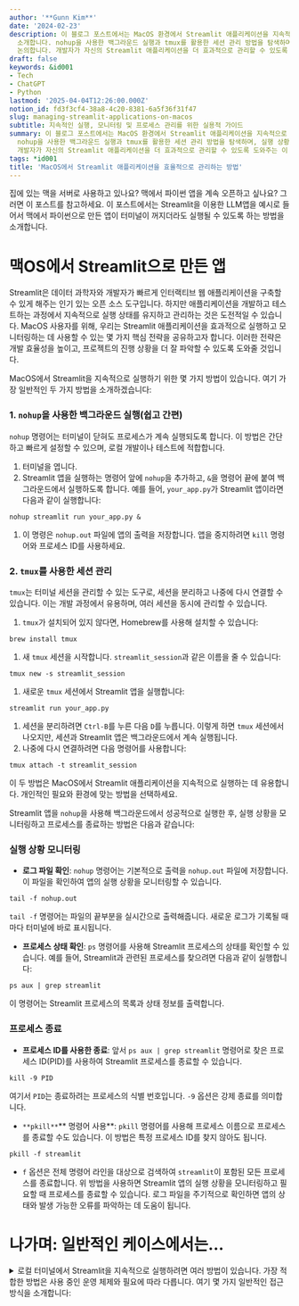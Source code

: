 ```yaml
---
author: '**Gunn Kim**'
date: '2024-02-23'
description: 이 블로그 포스트에서는 MacOS 환경에서 Streamlit 애플리케이션을 지속적으로 실행하고 관리하는 두 가지 주요 방법을
  소개합니다. nohup을 사용한 백그라운드 실행과 tmux를 활용한 세션 관리 방법을 탐색하며, 실행 상황 모니터링과 프로세스 종료 방법에 대해서도
  논의합니다. 개발자가 자신의 Streamlit 애플리케이션을 더 효과적으로 관리할 수 있도록 도와주는 이 글은 필수 읽을 거리입니다.
draft: false
keywords: &id001
- Tech
- ChatGPT
- Python
lastmod: '2025-04-04T12:26:00.000Z'
notion_id: fd3f3cf4-38a8-4c20-8381-6a5f36f31f47
slug: managing-streamlit-applications-on-macos
subtitle: 지속적인 실행, 모니터링 및 프로세스 관리를 위한 실용적 가이드
summary: 이 블로그 포스트에서는 MacOS 환경에서 Streamlit 애플리케이션을 지속적으로 실행하고 관리하는 두 가지 주요 방법을 소개합니다.
  nohup을 사용한 백그라운드 실행과 tmux를 활용한 세션 관리 방법을 탐색하며, 실행 상황 모니터링과 프로세스 종료 방법에 대해서도 논의합니다.
  개발자가 자신의 Streamlit 애플리케이션을 더 효과적으로 관리할 수 있도록 도와주는 이 글은 필수 읽을 거리입니다.
tags: *id001
title: 'MacOS에서 Streamlit 애플리케이션을 효율적으로 관리하는 방법'
---
```


집에 있는 맥을 서버로 사용하고 있나요? 맥에서 파이썬 앱을 계속 오픈하고 싶나요? 그러면 이 포스트를 참고하세요. 이 포스트에서는 Streamlit을 이용한 LLM앱을 예시로 들어서 맥에서 파이썬으로 만든 앱이 터미널이 꺼지더라도 실행될 수 있도록 하는 방법을 소개합니다.

# 맥OS에서 Streamlit으로 만든 앱

Streamlit은 데이터 과학자와 개발자가 빠르게 인터랙티브 웹 애플리케이션을 구축할 수 있게 해주는 인기 있는 오픈 소스 도구입니다. 하지만 애플리케이션을 개발하고 테스트하는 과정에서 지속적으로 실행 상태를 유지하고 관리하는 것은 도전적일 수 있습니다. MacOS 사용자를 위해, 우리는 Streamlit 애플리케이션을 효과적으로 실행하고 모니터링하는 데 사용할 수 있는 몇 가지 핵심 전략을 공유하고자 합니다. 이러한 전략은 개발 효율성을 높이고, 프로젝트의 진행 상황을 더 잘 파악할 수 있도록 도와줄 것입니다.

MacOS에서 Streamlit을 지속적으로 실행하기 위한 몇 가지 방법이 있습니다. 여기 가장 일반적인 두 가지 방법을 소개하겠습니다:

### 1. `nohup`을 사용한 백그라운드 실행(쉽고 간편)

`nohup` 명령어는 터미널이 닫혀도 프로세스가 계속 실행되도록 합니다. 이 방법은 간단하고 빠르게 설정할 수 있으며, 로컬 개발이나 테스트에 적합합니다.

1. 터미널을 엽니다.
1. Streamlit 앱을 실행하는 명령어 앞에 `nohup`을 추가하고, `&`을 명령어 끝에 붙여 백그라운드에서 실행하도록 합니다. 예를 들어, `your_app.py`가 Streamlit 앱이라면 다음과 같이 실행합니다:
```plain text
nohup streamlit run your_app.py &

```

1. 이 명령은 `nohup.out` 파일에 앱의 출력을 저장합니다. 앱을 중지하려면 `kill` 명령어와 프로세스 ID를 사용하세요.
### 2. `tmux`를 사용한 세션 관리

`tmux`는 터미널 세션을 관리할 수 있는 도구로, 세션을 분리하고 나중에 다시 연결할 수 있습니다. 이는 개발 과정에서 유용하며, 여러 세션을 동시에 관리할 수 있습니다.

1. `tmux`가 설치되어 있지 않다면, Homebrew를 사용해 설치할 수 있습니다:
```plain text
brew install tmux

```

1. 새 `tmux` 세션을 시작합니다. `streamlit_session`과 같은 이름을 줄 수 있습니다:
```plain text
tmux new -s streamlit_session

```

1. 새로운 `tmux` 세션에서 Streamlit 앱을 실행합니다:
```plain text
streamlit run your_app.py

```

1. 세션을 분리하려면 `Ctrl-B`를 누른 다음 `D`를 누릅니다. 이렇게 하면 `tmux` 세션에서 나오지만, 세션과 Streamlit 앱은 백그라운드에서 계속 실행됩니다.
1. 나중에 다시 연결하려면 다음 명령어를 사용합니다:
```plain text
tmux attach -t streamlit_session

```

이 두 방법은 MacOS에서 Streamlit 애플리케이션을 지속적으로 실행하는 데 유용합니다. 개인적인 필요와 환경에 맞는 방법을 선택하세요.



Streamlit 앱을 `nohup`을 사용해 백그라운드에서 성공적으로 실행한 후, 실행 상황을 모니터링하고 프로세스를 종료하는 방법은 다음과 같습니다:

### 실행 상황 모니터링

- **로그 파일 확인**: `nohup` 명령어는 기본적으로 출력을 `nohup.out` 파일에 저장합니다. 이 파일을 확인하여 앱의 실행 상황을 모니터링할 수 있습니다.
```plain text
tail -f nohup.out

```

`tail -f` 명령어는 파일의 끝부분을 실시간으로 출력해줍니다. 새로운 로그가 기록될 때마다 터미널에 바로 표시됩니다.

- **프로세스 상태 확인**: `ps` 명령어를 사용해 Streamlit 프로세스의 상태를 확인할 수 있습니다. 예를 들어, Streamlit과 관련된 프로세스를 찾으려면 다음과 같이 실행합니다:
```plain text
ps aux | grep streamlit

```

이 명령어는 Streamlit 프로세스의 목록과 상태 정보를 출력합니다.

### 프로세스 종료

- **프로세스 ID를 사용한 종료**: 앞서 `ps aux | grep streamlit` 명령어로 찾은 프로세스 ID(PID)를 사용하여 Streamlit 프로세스를 종료할 수 있습니다.
```plain text
kill -9 PID

```

여기서 `PID`는 종료하려는 프로세스의 식별 번호입니다. `-9` 옵션은 강제 종료를 의미합니다.

- `**pkill**`** 명령어 사용**: `pkill` 명령어를 사용해 프로세스 이름으로 프로세스를 종료할 수도 있습니다. 이 방법은 특정 프로세스 ID를 찾지 않아도 됩니다.
```plain text
pkill -f streamlit

```

- `f` 옵션은 전체 명령어 라인을 대상으로 검색하여 `streamlit`이 포함된 모든 프로세스를 종료합니다.
위 방법을 사용하면 Streamlit 앱의 실행 상황을 모니터링하고 필요할 때 프로세스를 종료할 수 있습니다. 로그 파일을 주기적으로 확인하면 앱의 상태와 발생 가능한 오류를 파악하는 데 도움이 됩니다.

# 나가며: 일반적인 케이스에서는…

<details>
<summary>로컬 터미널에서 Streamlit을 지속적으로 실행하려면 여러 방법이 있습니다. 가장 적합한 방법은 사용 중인 운영 체제와 필요에 따라 다릅니다. 여기 몇 가지 일반적인 접근 방식을 소개합니다:</summary>

1. **nohup을 사용한 백그라운드 실행:**
- `nohup` 명령어를 사용하여 Streamlit 애플리케이션을 백그라운드에서 실행할 수 있습니다. 이 방법은 터미널 세션이 종료되어도 Streamlit이 계속 실행되게 합니다.
- 예시: `nohup streamlit run your_app.py &`
- 이 명령은 `nohup.out` 파일에 로그를 출력합니다.
1. **Screen을 사용한 세션 관리:**
- `screen`은 세션을 분리하고 나중에 다시 연결할 수 있게 해주는 도구입니다. 이를 통해 로컬 컴퓨터에서 Streamlit 애플리케이션을 지속적으로 실행할 수 있습니다.
- `screen` 설치 후, 새 세션을 시작하고 Streamlit 애플리케이션을 실행합니다.
- 예시:
- 세션 시작: `screen -S streamlit`
- Streamlit 실행: `streamlit run your_app.py`
- 세션 분리: `Ctrl-A` 다음 `D`
- 나중에 세션으로 돌아가려면 `screen -r streamlit`을 사용합니다.
1. **tmux를 사용한 세션 관리:**
- `tmux`는 `screen`과 유사한 도구로, 세션 관리 기능을 제공합니다. `tmux`를 사용하면 여러 창과 패널을 사용하여 작업할 수 있습니다.
- `tmux` 세션을 시작하고, Streamlit 애플리케이션을 실행한 다음, 세션에서 분리할 수 있습니다.
- 예시:
- 세션 시작: `tmux new -s streamlit`
- Streamlit 실행: `streamlit run your_app.py`
- 세션 분리: `Ctrl-B` 다음 `D`
- 세션으로 돌아가려면 `tmux attach -t streamlit`을 사용합니다.
1. **시스템 서비스로 설정:**
- Linux 시스템의 경우, Streamlit 애플리케이션을 systemd 서비스로 설정하여 부팅 시 자동으로 시작하게 만들 수 있습니다.
- `/etc/systemd/system/`에 서비스 파일을 만들고, Streamlit 애플리케이션을 실행하는 데 필요한 설정을 정의합니다.
- 서비스를 활성화하여 부팅 시 자동으로 시작하게 설정합니다.
이러한 방법 중 하나를 선택하여 로컬 터미널에서 Streamlit 애플리케이션을 지속적으로 실행할 수 있습니다. 사용 환경과 필요에 따라 가장 적합한 방법을 선택하세요.


</details>
